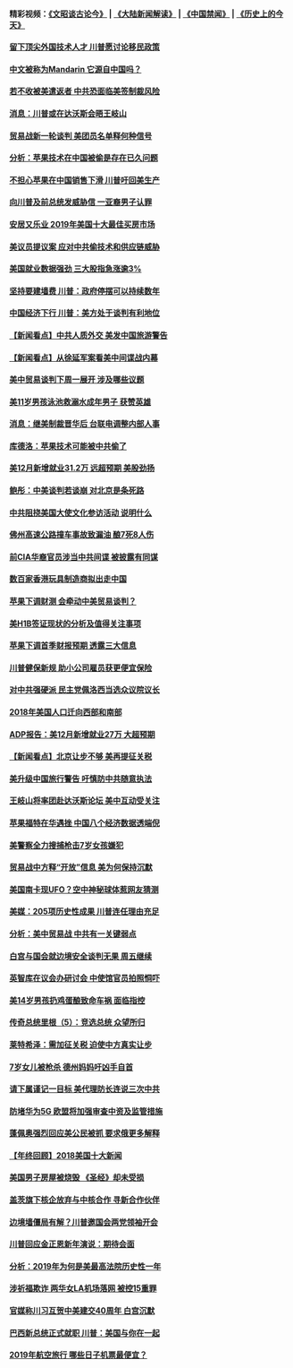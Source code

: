 #### 精彩视频：[《文昭谈古论今》](https://github.com/gfw-breaker/wenzhao/blob/master/README.md?t=01060331) | [《大陆新闻解读》](https://github.com/gfw-breaker/ntdtv-comedy/blob/master/README.md?t=01060331) | [《中国禁闻》](https://github.com/gfw-breaker/ntdtv-news/blob/master/README.md?t=01060331) | [《历史上的今天》](https://github.com/gfw-breaker/today-in-history/blob/master/README.md?t=01060331) 

#### [留下顶尖外国技术人才 川普愿讨论移民政策](../pages/nsc412/n10956102.md?t=01060331) 

#### [中文被称为Mandarin 它源自中国吗？](../pages/nsc412/n10956208.md?t=01060331) 

#### [若不收被美遣返者 中共恐面临美签制裁风险](../pages/nsc412/n10956098.md?t=01060331) 

#### [消息：川普或在达沃斯会晤王岐山](../pages/nsc412/n10955960.md?t=01060331) 

#### [贸易战新一轮谈判 美团员名单释何种信号](../pages/nsc412/n10955951.md?t=01060331) 

#### [分析：苹果技术在中国被偷是存在已久问题](../pages/nsc412/n10955741.md?t=01060331) 

#### [不担心苹果在中国销售下滑 川普吁回美生产](../pages/nsc412/n10955732.md?t=01060331) 

#### [向川普及前总统发威胁信 一亚裔男子认罪](../pages/nsc412/n10955585.md?t=01060331) 

#### [安居又乐业  2019年美国十大最佳买房市场](../pages/nsc412/n10954536.md?t=01060331) 

#### [美议员提议案 应对中共偷技术和供应链威胁](../pages/nsc412/n10954406.md?t=01060331) 

#### [美国就业数据强劲 三大股指急涨逾3%](../pages/nsc412/n10954508.md?t=01060331) 

#### [坚持要建墙费 川普：政府停摆可以持续数年](../pages/nsc412/n10954407.md?t=01060331) 

#### [中国经济下行 川普：美方处于谈判有利地位](../pages/nsc412/n10954366.md?t=01060331) 

#### [【新闻看点】中共人质外交 美发中国旅游警告](../pages/nsc412/n10954034.md?t=01060331) 

#### [【新闻看点】从徐延军案看美中间谍战内幕](../pages/nsc412/n10953966.md?t=01060331) 

#### [美中贸易谈判下周一展开 涉及哪些议题](../pages/nsc412/n10954176.md?t=01060331) 

#### [美11岁男孩泳池救溺水成年男子 获赞英雄](../pages/nsc412/n10954158.md?t=01060331) 

#### [消息：继美制裁晋华后 台联电调整内部人事](../pages/nsc412/n10953969.md?t=01060331) 

#### [库德洛：苹果技术可能被中共偷了](../pages/nsc412/n10953981.md?t=01060331) 

#### [美12月新增就业31.2万 远超预期 美股劲扬](../pages/nsc412/n10953907.md?t=01060331) 

#### [鲍彤：中美谈判若谈崩 对北京是条死路](../pages/nsc412/n10953737.md?t=01060331) 

#### [中共阻挠美国大使文化参访活动 说明什么](../pages/nsc412/n10951984.md?t=01060331) 

#### [佛州高速公路撞车事故致漏油 酿7死8人伤](../pages/nsc412/n10953081.md?t=01060331) 

#### [前CIA华裔官员涉当中共间谍 被披露有同谋](../pages/nsc412/n10951790.md?t=01060331) 

#### [数百家香港玩具制造商拟出走中国](../pages/nsc412/n10952124.md?t=01060331) 

#### [苹果下调财测 会牵动中美贸易谈判？](../pages/nsc412/n10952252.md?t=01060331) 

#### [美H1B签证现状的分析及值得关注事项](../pages/nsc412/n10951979.md?t=01060331) 

#### [苹果下调首季财报预期 透露三大信息](../pages/nsc412/n10951956.md?t=01060331) 

#### [川普健保新规 助小公司雇员获更便宜保险](../pages/nsc412/n10951794.md?t=01060331) 

#### [对中共强硬派 民主党佩洛西当选众议院议长](../pages/nsc412/n10951972.md?t=01060331) 

#### [2018年美国人口迁向西部和南部](../pages/nsc412/n10952010.md?t=01060331) 

#### [ADP报告：美12月新增就业27万 大超预期](../pages/nsc412/n10951861.md?t=01060331) 

#### [【新闻看点】北京让步不够 美再提征关税](../pages/nsc412/n10951578.md?t=01060331) 

#### [美升级中国旅行警告 吁慎防中共随意执法](../pages/nsc412/n10951639.md?t=01060331) 

#### [王岐山将率团赴达沃斯论坛 美中互动受关注](../pages/nsc412/n10951468.md?t=01060331) 

#### [苹果福特在华遇挫 中国八个经济数据透端倪](../pages/nsc412/n10951457.md?t=01060331) 

#### [美警察全力搜捕枪击7岁女孩嫌犯](../pages/nsc412/n10951049.md?t=01060331) 

#### [贸易战中方释“开放”信息 美为何保持沉默](../pages/nsc412/n10949769.md?t=01060331) 

#### [美国南卡现UFO？空中神秘球体惹网友猜测](../pages/nsc412/n10950078.md?t=01060331) 

#### [美媒：205项历史性成果 川普连任理由充足](../pages/nsc412/n10950036.md?t=01060331) 

#### [分析：美中贸易战 中共有一关键弱点](../pages/nsc412/n10949574.md?t=01060331) 

#### [白宫与国会就边境安全谈判无果 周五继续](../pages/nsc412/n10949727.md?t=01060331) 

#### [英智库在议会办研讨会 中使馆官员拍照恫吓](../pages/nsc412/n10949621.md?t=01060331) 

#### [美14岁男孩扔鸡蛋酿致命车祸 面临指控](../pages/nsc412/n10949652.md?t=01060331) 

#### [传奇总统里根（5）：竞选总统 众望所归](../pages/nsc412/n10947759.md?t=01060331) 

#### [莱特希泽：需加征关税 迫使中方真实让步](../pages/nsc412/n10949586.md?t=01060331) 

#### [7岁女儿被枪杀 德州妈妈吁凶手自首](../pages/nsc412/n10949564.md?t=01060331) 

#### [请下属谨记一目标 美代理防长连说三次中共](../pages/nsc412/n10949505.md?t=01060331) 

#### [防堵华为5G 欧盟将加强审查中资及监管措施](../pages/nsc412/n10949397.md?t=01060331) 

#### [蓬佩奥强烈回应美公民被抓 要求俄更多解释](../pages/nsc412/n10949408.md?t=01060331) 

#### [【年终回顾】2018美国十大新闻](../pages/nsc412/n10925198.md?t=01060331) 

#### [美国男子房屋被烧毁 《圣经》却未受损](../pages/nsc412/n10947564.md?t=01060331) 

#### [盖茨旗下核企放弃与中核合作 寻新合作伙伴](../pages/nsc412/n10947386.md?t=01060331) 

#### [边境墙僵局有解？川普邀国会两党领袖开会](../pages/nsc412/n10947197.md?t=01060331) 

#### [川普回应金正恩新年演说：期待会面](../pages/nsc412/n10947826.md?t=01060331) 

#### [分析：2019年为何是美最高法院历史性一年](../pages/nsc412/n10946956.md?t=01060331) 

#### [涉祈福欺诈 两华女LA机场落网 被控15重罪](../pages/nsc412/n10947313.md?t=01060331) 

#### [官媒称川习互贺中美建交40周年 白宫沉默](../pages/nsc412/n10946780.md?t=01060331) 

#### [巴西新总统正式就职 川普：美国与你在一起](../pages/nsc412/n10947092.md?t=01060331) 

#### [2019年航空旅行 哪些日子机票最便宜？](../pages/nsc412/n10946996.md?t=01060331) 

